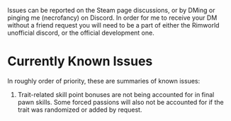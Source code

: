 Issues can be reported on the Steam page discussions, or by DMing or pinging me (necrofancy) on Discord. In order for me to receive your DM without a friend request you will need to be a part of either the Rimworld unofficial discord, or the official development one.

# Currently Known Issues

In roughly order of priority, these are summaries of known issues:

1. Trait-related skill point bonuses are not being accounted for in final pawn skills. Some forced passions will also not be accounted for if the trait was randomized or added by request.